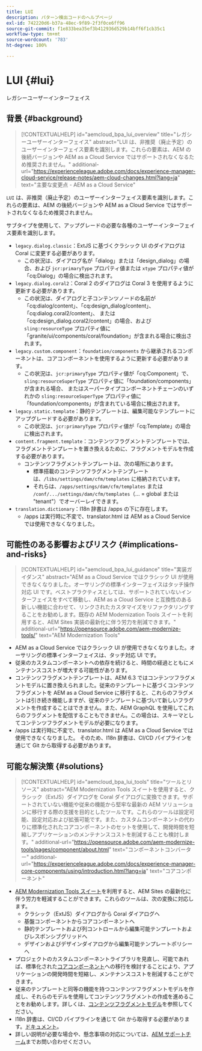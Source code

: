 ```yaml
---
title: LUI
description: パターン検出コードのヘルプページ
exl-id: 742220d6-b37a-48ec-9f89-2f3f0ce6ff96
source-git-commit: f1e833bea35ef3b412936d529b14bff6f1cb35c1
workflow-type: tm+mt
source-wordcount: '783'
ht-degree: 100%

---
```


# LUI {#lui}

レガシーユーザーインターフェイス

## 背景 {#background}

>[!CONTEXTUALHELP]
>id="aemcloud_bpa_lui_overview"
>title="レガシーユーザーインターフェイス"
>abstract="LUI は、非推奨（廃止予定）のユーザーインターフェイス要素を識別します。これらの要素は、AEM の後続バージョンや AEM as a Cloud Service ではサポートされなくなるため推奨されません。"
>additional-url="https://experienceleague.adobe.com/docs/experience-manager-cloud-service/release-notes/aem-cloud-changes.html?lang=ja" text="主要な変更点 - AEM as a Cloud Service"

`LUI` は、非推奨（廃止予定）のユーザーインターフェイス要素を識別します。これらの要素は、AEM の後続バージョンや AEM as a Cloud Service ではサポートされなくなるため推奨されません。

サブタイプを使用して、アップグレードの必要な各種のユーザーインターフェイス要素を識別します。

* `legacy.dialog.classic`：ExtJS に基づくクラシック UI のダイアログは Coral に変更する必要があります。
   * この状況は、ダイアログ名が「dialog」または「design_dialog」の場合、および `jcr:primaryType` プロパティ値または `xtype` プロパティ値が「cq:Dialog」の場合に検出されます。
* `legacy.dialog.coral2`：Coral 2 のダイアログは Coral 3 を使用するように更新する必要があります。
   * この状況は、ダイアログと子コンテンツノードの名前が「cq:dialog/content」、「cq:design_dialog/content」、「cq:dialog.coral2/content」、
または「cq:design_dialog.coral2/content」の場合、および `sling:resourceType` プロパティ値に「granite/ui/components/coral/foundation」が含まれる場合に検出されます。
* `legacy.custom.component`：`foundation/components` から継承されるコンポーネントは、コアコンポーネントを使用するように更新する必要があります。
   * この状況は、`jcr:primaryType` プロパティ値が「cq:Component」で、
     `sling:resourceSuperType` プロパティ値に「foundation/components」が含まれる場合、
     またはスーパータイプコンポーネントチェーンのいずれかの `sling:resourceSuperType` プロパティ値に「foundation/components」が含まれている場合に検出されます。
* `legacy.static.template`：静的テンプレートは、編集可能なテンプレートにアップグレードする必要があります。
   * この状況は、`jcr:primaryType` プロパティ値が「cq:Template」の場合に検出されます。
* `content.fragment.template`：コンテンツフラグメントテンプレートでは、フラグメントテンプレートを置き換えるために、フラグメントモデルを作成する必要があります。
   * コンテンツフラグメントテンプレートは、次の場所にあります。
      * 標準搭載のコンテンツフラグメントテンプレートは、`/libs/settings/dam/cfm/templates` に格納されています。
      * それらは、`/apps/settings/dam/cfm/templates` または `/conf/.../settings/dam/cfm/templates`（... = global または &quot;tenant&quot;）でオーバーレイできます。
* `translation.dictionary`：I18n 辞書は /apps の下に存在します。
   * /apps は実行時に不変で、translator.html は AEM as a Cloud Service では使用できなくなりました。

## 可能性のある影響およびリスク {#implications-and-risks}

>[!CONTEXTUALHELP]
>id="aemcloud_bpa_lui_guidance"
>title="実装ガイダンス"
>abstract="AEM as a Cloud Service ではクラシック UI が使用できなくなりました。オーサリングの標準インターフェイスはタッチ操作対応 UI です。ベストプラクティスとしては、サポートされていないインターフェイスをすべて移動し、AEM as a Cloud Service と互換性のある新しい機能に合わせて、リンクされたカスタマイズをリファクタリングすることをお勧めします。既存の AEM Modernization Tools スイートを利用すると、AEM Sites 実装の最新化に伴う労力を削減できます。"
>additional-url="https://opensource.adobe.com/aem-modernize-tools/" text="AEM Modernization Tools"

* AEM as a Cloud Service ではクラシック UI が使用できなくなりました。オーサリングの標準インターフェイスは、タッチ対応 UI です。
* 従来のカスタムコンポーネントへの依存を続けると、時間の経過とともにメンテナンスコストが増大する可能性があります。
* コンテンツフラグメントテンプレートは、AEM 6.3 ではコンテンツフラグメントモデルに置き換えられました。従来のテンプレートに基づくコンテンツフラグメントを AEM as a Cloud Service に移行すると、これらのフラグメントは引き続き機能しますが、従来のテンプレートに基づいて新しいフラグメントを作成することはできません。また、AEM GraphQL を使用してこれらのフラグメントを配信することもできません。この場合は、スキーマとしてコンテンツフラグメントモデルが必要になります。
* /apps は実行時に不変で、translator.html は AEM as a Cloud Service では使用できなくなりました。 そのため、I18n 辞書は、CI/CD パイプラインを通じて Git から取得する必要があります。

## 可能な解決策 {#solutions}

>[!CONTEXTUALHELP]
>id="aemcloud_bpa_lui_tools"
>title="ツールとリソース"
>abstract="AEM Modernization Tools スイートを使用すると、クラシック（ExtJS）ダイアログを Coral ダイアログに変換できます。サポートされていない機能や従来の機能から堅牢な最新の AEM ソリューションに移行する際の支援を目的としたツールです。これらのツールは設定可能、設定対応および拡張可能です。また、カスタムコンポーネントの代わりに標準化されたコアコンポーネントのセットを使用して、開発時間を短縮しアプリケーションのメンテナンスコストを削減することも検討します。"
>additional-url="https://opensource.adobe.com/aem-modernize-tools/pages/component/about.html" text="コンポーネントコンバーター"
>additional-url="https://experienceleague.adobe.com/docs/experience-manager-core-components/using/introduction.html?lang=ja" text="コアコンポーネント"

* [AEM Modernization Tools スイート](https://opensource.adobe.com/aem-modernize-tools/)を利用すると、AEM Sites の最新化に伴う労力を軽減することができます。これらのツールは、次の変換に対応します。
   * クラシック（ExtJS）ダイアログから Coral ダイアログへ
   * 基盤コンポーネントからコアコンポーネントへ
   * 静的テンプレートおよび列コントロールから編集可能テンプレートおよびレスポンシブグリッドへ
   * デザインおよびデザインダイアログから編集可能テンプレートポリシーへ
* プロジェクトのカスタムコンポーネントライブラリを見直し、可能であれば、標準化された[コアコンポーネント](https://experienceleague.adobe.com/docs/experience-manager-core-components/using/introduction.html?lang=ja)への移行を検討することにより、アプリケーションの開発時間を短縮し、メンテナンスコストを削減することができます。
* 従来のテンプレートと同等の機能を持つコンテンツフラグメントモデルを作成し、それらのモデルを使用してコンテンツフラグメントの作成を進めることをお勧めします。詳しくは、[コンテンツフラグメントモデル](https://experienceleague.adobe.com/docs/experience-manager-65/assets/content-fragments/content-fragments-models.html?lang=ja)を参照してください。
* I18n 辞書は、CI/CD パイプラインを通じて Git から取得する必要があります。[ドキュメント](https://experienceleague.adobe.com/docs/experience-manager-cloud-service/content/release-notes/aem-cloud-changes.html?lang=ja#apps-libs-immutable)。
* 詳しい説明が必要な場合や、懸念事項の対応については、[AEM サポートチーム](https://helpx.adobe.com/jp/enterprise/using/support-for-experience-cloud.html)までお問い合わせください。
